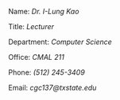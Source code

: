 Name: _Dr. I-Lung Kao_

Title: _Lecturer_

Department: _Computer Science_

Office: _CMAL 211_

Phone: _(512) 245-3409_

Email: _cgc137@txstate.edu_

